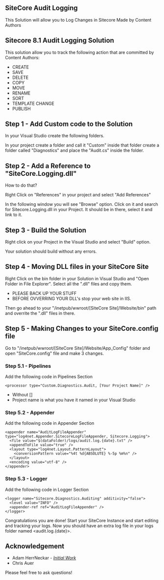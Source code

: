 ## SiteCore Audit Logging

This Solution will allow you to Log Changes in Sitecore Made by Content Authors

## Sitecore 8.1 Audit Logging Solution

This solution allow you to track the following action that are committed by Content Authors:
* CREATE
* SAVE
* DELETE
* COPY
* MOVE
* RENAME
* SORT
* TEMPLATE CHANGE
* PUBLISH

## Step 1 - Add Custom code to the Solution

In your Visual Studio create the following folders.

In your project create a folder and call it  "Custom" inside that folder create a folder called "Diagnostics" and place the "Audit.cs" inside the folder.

## Step 2 - Add a Reference to "SiteCore.Logging.dll"

How to do that?

Right Click on "References" in your project and select "Add References"

In the following window you will see "Browse" option. Click on it and search for Sitecore.Logging.dll in your Project. It should be in there, select it and link to it.

## Step 3 - Build the Solution

Right click on your Project in the Visual Studio and select "Build" option.

Your solution should build without any errors.

## Step 4 - Moving DLL files in your SiteCore Site

Right Click on the bin folder in your Solution in Visual Studio and "Open Folder in File Explorer". Select all the ".dll" files and copy them.

* PLEASE BACK UP YOUR STUFF
* BEFORE OVVERRING YOUR DLL's stop your web site in IIS.

Then go ahead to your "/inetpub/wwroot/[SiteCore Site]/Website/bin" path and overrite the ".dll" files in there.

## Step 5 - Making Changes to your SiteCore.config file

Go to "/inetpub/wwroot/[SiteCore Site]/Website/App_Config" folder and open "SiteCore.config" file and make 3 changes.

### Step 5.1 - Pipelines

Add the following code in Pipelines Section
```
<processor type="Custom.Diagnostics.Audit, [Your Project Name]" />
```
* Without []
* Project name is what you have it named in your Visual Studio

### Step 5.2 - Appender

Add the following code in Appender Section

```
<appender name="AuditLogFileAppender" type="log4net.Appender.SitecoreLogFileAppender, Sitecore.Logging">
  <file value="$(dataFolder)/logs/audit.log.{date}.txt" />
  <appendToFile value="true" />
  <layout type="log4net.Layout.PatternLayout">
	<conversionPattern value="%4t %d{ABSOLUTE} %-5p %m%n" />
  </layout>
  <encoding value="utf-8" />
</appender>
```

### Step 5.3 - Logger

Add the following code in Logger Section

```
<logger name="Sitecore.Diagnostics.Auditing" additivity="false">
  <level value="INFO" />
  <appender-ref ref="AuditLogFileAppender" />
</logger>
```


Congratulations you are done! 
Start your SiteCore Instance and start editing and tracking your logs. 
Now you should have an extra log file in your logs folder named <audit.log.{date}>.

## Acknowledgement

* Adam HerrNeckar - *[Initial Work](http://info.exsquared.com/ex-squared-blog/logging-changes-in-sitecore-made-by-content-authors#web_config)*
* Chris Auer

Please feel free to ask questions!
